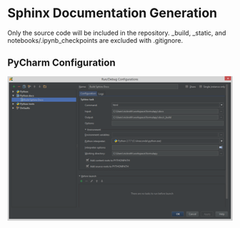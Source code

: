 # Sphinx Documentation Generation
Only the source code will be included in the repository. _build, _static, and notebooks/.ipynb_checkpoints are 
excluded with .gitignore. 

## PyCharm Configuration
![Sphinx Pycharm Config](./images/sphinx_pycharm_config.png)
